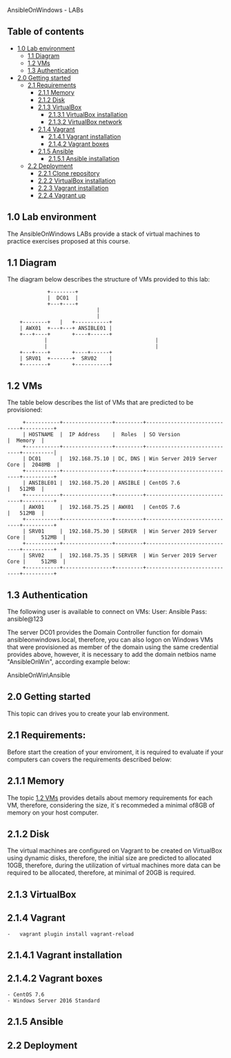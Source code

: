 AnsibleOnWindows - LABs

## Table of contents

- [1.0 Lab environment](#10-lab-environment)
	- [1.1 Diagram](#11-diagram)
	- [1.2 VMs](#12-VMs)
	- [1.3 Authentication](#13-authentication)
-	[2.0 Getting started](#20-getting-started)
	- [2.1 Requirements](#21-requirements)
		- [2.1.1 Memory](#211-Memory)
		- [2.1.2 Disk](#212-Disk)		
		- [2.1.3 VirtualBox](#213-VirtualBox)
			- [2.1.3.1 VirtualBox installation](#2131-virtualbox-installation)
			- [2.1.3.2 VirtualBox network](#2132-virtualbox-network)
		-	[2.1.4 Vagrant](#214-vagrant) 
			- [2.1.4.1 Vagrant installation](#2141-vagrant-installation)
			- [2.1.4.2 Vagrant boxes](#2142-vagrant-boxes)
		- [2.1.5 Ansible](#215-ansible)
			- [2.1.5.1 Ansible installation](#2151-ansible-installation)
	- [2.2 Deployment](#22_Deployment)
		- [2.2.1 Clone repository](#221-clone-repository)
		- [2.2.2 VirtualBox installation](#222-virtualbox-installation)
		- [2.2.3 Vagrant installation](#223-vagrant-installation)
		- [2.2.4 Vagrant up](#224-vagrant-up)


## 1.0 Lab environment

The AnsibleOnWindows LABs provide a stack of virtual machines to practice exercises proposed at this course.


## 1.1 Diagram

The diagram below describes the structure of VMs provided to this lab:

        		 +--------+
        		 |  DC01  |
        		 +---+----+
								 |
								 |
 		+--------+   |   +-----------+
 		| AWX01  +---+---+ ANSIBLE01 |
 		+---+----+       +----+------+
				|									|
				|									|			
		+---+----+       +----+------+
		| SRV01  +-------+  SRV02    |
		+--------+       +-----------+


## 1.2 VMs

The table below describes the list of VMs that are predicted to be provisioned:

		 +-----------+----------------+---------+-----------------------------+----------+
		 | HOSTNAME  |  IP Address    |  Roles  | SO Version                  |  Memory  |
		 +-----------+----------------+---------+-----------------------------+----------|
		 | DC01      |  192.168.75.10 | DC, DNS | Win Server 2019 Server Core |  2048MB  |               
		 +-----------+----------------+---------+-----------------------------+----------+
		 | ANSIBLE01 |  192.168.75.20 | ANSIBLE | CentOS 7.6                  |   512MB  |
		 +-----------+----------------+---------+-----------------------------+----------+
		 | AWX01     |  192.168.75.25 | AWX01   | CentOS 7.6                  |   512MB  |
		 +-----------+----------------+---------+-----------------------------+----------+
		 | SRV01     |  192.168.75.30 | SERVER  | Win Server 2019 Server Core |		512MB  |               
		 +-----------+----------------+---------+-----------------------------+----------+
		 | SRV02     |  192.168.75.35 | SERVER  | Win Server 2019 Server Core |		512MB  |               
		 +-----------+----------------+---------+-----------------------------+----------+


## 1.3 Authentication

The following user is available to connect on VMs:
User: Ansible
Pass: ansible@123

The server DC01 provides the Domain Controller function for domain ansibleonwindows.local, therefore, you can also logon on Windows VMs that were provisioned as member of the domain using the same credential provides above, however, it is necessary to add the domain netbios name "AnsibleOnWin", according example below:

AnsibleOnWin\Ansible


## 2.0 Getting started

This topic can drives you to create your lab environment.


## 2.1 Requirements:

Before start the creation of your enviroment, it is required to evaluate if your computers can covers the requirements described below:


## 2.1.1 Memory

The topic [1.2 VMs](#12-VMs) provides details about memory requirements for each VM, therefore, considering the size, it´s recommeded a minimal of8GB of memory on your host computer.


## 2.1.2 Disk

The virtual machines are configured on Vagrant to be created on VirtualBox using dynamic disks, therefore, the initial size are predicted to allocated 10GB, therefore, during the utilization of virtual machines more data can be required to be allocated, therefore, at minimal of 20GB is required.


## 2.1.3 VirtualBox



## 2.1.4 Vagrant
	-	vagrant plugin install vagrant-reload


## 2.1.4.1 Vagrant installation


## 2.1.4.2 Vagrant boxes
	- CentOS 7.6
	- Windows Server 2016 Standard 
	

## 2.1.5 Ansible


## 2.2 Deployment

